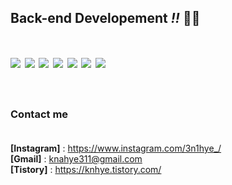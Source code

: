 ## Back-end Developement *!!* 👩‍💻 <br/>


  # <img src="https://img.shields.io/badge/html5-E34F26?style=flat-square&logo=html5&logoColor=FFFFFF"/>  <img src="https://img.shields.io/badge/css-663399?style=flat-square&logo=css&logoColor=FFFFFF"/>  <img src="https://img.shields.io/badge/javascript-F7DF1E?style=flat-square&logo=javascript&logoColor=000000"/>  <img src="https://img.shields.io/badge/nodedotjs-5FA04E?style=flat-square&logo=nodedotjs&logoColor=FFFFFF"/>  <img src="https://img.shields.io/badge/express-000000?style=flat-square&logo=express&logoColor=FFFFFF"/>  <img src="https://img.shields.io/badge/springboot-6DB33F?style=flat-square&logo=springboot&logoColor=FFFFFF"/>  <img src="https://img.shields.io/badge/react-61DAFB?style=flat-square&logo=react&logoColor=FFFFFF"/><br/><br/>

  
### Contact me <br/><br/>

**[Instagram]** : https://www.instagram.com/3n1hye_/ <br/>
**[Gmail]** : knahye311@gmail.com <br/>
**[Tistory]** : https://knhye.tistory.com/ <br/>
